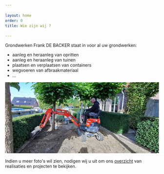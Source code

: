 ```yaml
---

layout: home
order: 0
title: Wie zijn wij ?

---
```


Grondwerken Frank DE BACKER staat in voor al uw grondwerken:
- aanleg en heraanleg van opritten
- aanleg en heraanleg van tuinen
- plaatsen en verplaatsen van containers
- wegvoeren van afbraakmateriaal
- ...

<img src = "assets\images\2021-09-28_OUDENAARDE_Heraanleg voor- en zijtuin\2021-09-28_12-03-13_OUDENAARDE_Heraanleg voor- en zijtuin.jpg"/>

Indien u meer foto's wil zien, nodigen wij u uit om ons <a href = "{{ site.baseurl }}Realisaties">overzicht</a> van realisaties en projecten te bekijken.